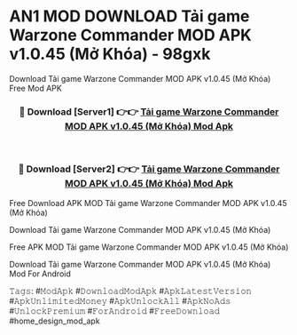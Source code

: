 # AN1 MOD DOWNLOAD Tải game Warzone Commander MOD APK v1.0.45 (Mở Khóa) - 98gxk
Download Tải game Warzone Commander MOD APK v1.0.45 (Mở Khóa) Free Mod APK

<div align="center">
<h3>🔴 Download [Server1] 👉👉 <a href="https://apk-comot.site?title=Tải_game_Warzone_Commander_MOD_APK_v1.0.45_(Mở_Khóa)">Tải game Warzone Commander MOD APK v1.0.45 (Mở Khóa) Mod Apk</a></h3><br>

<h3>🔴 Download [Server2] 👉👉 <a href="https://apk-comot.site?title=Tải_game_Warzone_Commander_MOD_APK_v1.0.45_(Mở_Khóa)">Tải game Warzone Commander MOD APK v1.0.45 (Mở Khóa) Mod Apk</a></h3>
</div>


Free Download APK MOD Tải game Warzone Commander MOD APK v1.0.45 (Mở Khóa)

Download Tải game Warzone Commander MOD APK v1.0.45 (Mở Khóa) 

Free APK MOD Tải game Warzone Commander MOD APK v1.0.45 (Mở Khóa) 

Download Tải game Warzone Commander MOD APK v1.0.45 (Mở Khóa) Mod For Android

𝚃𝚊𝚐𝚜: #𝙼𝚘𝚍𝙰𝚙𝚔 #𝙳𝚘𝚠𝚗𝚕𝚘𝚊𝚍𝙼𝚘𝚍𝙰𝚙𝚔 #𝙰𝚙𝚔𝙻𝚊𝚝𝚎𝚜𝚝𝚅𝚎𝚛𝚜𝚒𝚘𝚗 #𝙰𝚙𝚔𝚄𝚗𝚕𝚒𝚖𝚒𝚝𝚎𝚍𝙼𝚘𝚗𝚎𝚢 #𝙰𝚙𝚔𝚄𝚗𝚕𝚘𝚌𝚔𝙰𝚕𝚕 #𝙰𝚙𝚔𝙽𝚘𝙰𝚍𝚜 #𝚄𝚗𝚕𝚘𝚌𝚔𝙿𝚛𝚎𝚖𝚒𝚞𝚖 #𝙵𝚘𝚛𝙰𝚗𝚍𝚛𝚘𝚒𝚍 #𝙵𝚛𝚎𝚎𝙳𝚘𝚠𝚗𝚕𝚘𝚊𝚍 #home_design_mod_apk